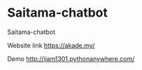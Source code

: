 # Saitama-chatbot
Saitama-chatbot

Website link
https://akade.my/

Demo
http://ijam1301.pythonanywhere.com/

